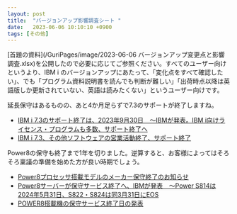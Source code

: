 ```yaml
---
layout: post
title:  "バージョンアップ影響調査シート "
date:   2023-06-06 10:10:10 +0900
tags: [その他]
---
```

[首題の資料](/GuriPages/image/2023-06-06 バージョンアップ変更点と影響調査.xlsx)を公開したので必要に応じてご参照ください。すべてのユーザー向けというより、IBM i のバージョンアップにあたって、「変化点をすべて確認したい」、でも「プログラム資料説明書を読んでも判断が難しい」「出荷時点以降は英語版しか更新されていない、英語は読みたくない」というユーザー向けです。

延長保守はあるものの、あと4か月足らずで7.3のサポートが終了しますね。

* [IBM i 7.3のサポート終了は、2023年9月30日　～IBMが発表。IBM i向けライセンス・プログラムも多数、サポート終了へ](https://www.imagazine.co.jp/ibm-i-7-3-eos/)
* [IBM i 7.3、その他ソフトウェアの営業活動終了、サポート終了](https://www.i-cafe.info/column/product/20220928_ibmi73)

Power8の保守も終了まで1年を切りました。逆算すると、お客様によってはそろそろ稟議の準備を始めた方が良い時期でしょう。

* [Power8プロセッサ搭載モデルのメーカー保守終了のお知らせ](https://www.belldata.com/news/topics/230202.html)
* [Power8サーバーが保守サービス終了へ、IBMが発表　～Power S814は2024年5月31日、S822・S824は同3月31日にEOS](https://www.imagazine.co.jp/power8-eos/)
* [POWER8搭載機の保守サービス終了日の発表](https://www.i-cafe.info/column/product/20221116_power8_serviceend)
